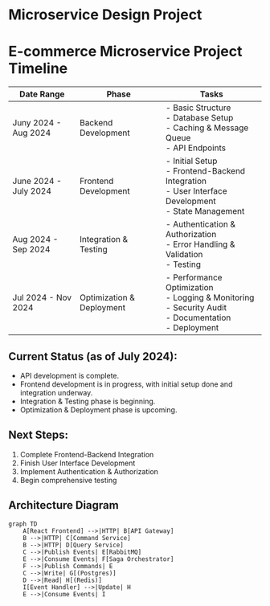 #  Microservice Design Project

# E-commerce Microservice Project Timeline

| Date Range | Phase | Tasks |
|------------|-------|-------|
| Juny 2024 - Aug 2024 | Backend Development | - Basic Structure<br>- Database Setup<br>- Caching & Message Queue<br>- API Endpoints |
| June 2024 - July 2024 | Frontend Development | - Initial Setup<br>- Frontend-Backend Integration<br>- User Interface Development<br>- State Management |
| Aug 2024 - Sep 2024 | Integration & Testing | - Authentication & Authorization<br>- Error Handling & Validation<br>- Testing |
| Jul 2024 - Nov 2024 | Optimization & Deployment | - Performance Optimization<br>- Logging & Monitoring<br>- Security Audit<br>- Documentation<br>- Deployment |

## Current Status (as of July 2024):
- API development is complete.
- Frontend development is in progress, with initial setup done and integration underway.
- Integration & Testing phase is beginning.
- Optimization & Deployment phase is upcoming.

## Next Steps:
1. Complete Frontend-Backend Integration
2. Finish User Interface Development
3. Implement Authentication & Authorization
4. Begin comprehensive testing


## Architecture Diagram

```mermaid
graph TD
    A[React Frontend] -->|HTTP| B[API Gateway]
    B -->|HTTP| C[Command Service]
    B -->|HTTP| D[Query Service]
    C -->|Publish Events| E[RabbitMQ]
    E -->|Consume Events| F[Saga Orchestrator]
    F -->|Publish Commands| E
    C -->|Write| G[(Postgres)]
    D -->|Read| H[(Redis)]
    I[Event Handler] -->|Update| H
    E -->|Consume Events| I
```
